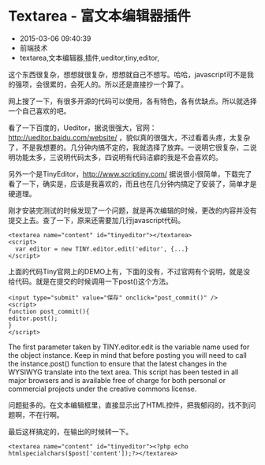 # Textarea - 富文本编辑器插件
- 2015-03-06 09:40:39
- 前端技术
- textarea,文本编辑器,插件,ueditor,tiny,editor,

<!--markdown-->这个东西很复杂，想想就很复杂，想想就自己不想写。哈哈，javascript可不是我的强项，会很累的，会死人的。所以还是直接抄一个算了。


<!--more-->


网上搜了一下，有很多开源的代码可以使用，各有特色，各有优缺点。所以就选择一个自己喜欢的吧。

看了一下百度的，Ueditor，据说很强大，官网：http://ueditor.baidu.com/website/ ，貌似真的很强大，不过看着头疼，太复杂了，不是我想要的。几分钟内搞不定的，我就选择了放弃。一说明它很复杂，二说明功能太多，三说明代码太多，四说明有代码洁癖的我是不会喜欢的。

另外一个是TinyEditor，http://www.scriptiny.com/ 据说很小很简单，下载完了看了一下，确实是，应该是我喜欢的，而且也在几分钟内搞定了安装了，简单才是硬道理。

刚才安装完测试的时候发现了一个问题，就是再次编辑的时候，更改的内容并没有提交上去。查了一下，原来还需要加几行javascript代码。

    <textarea name="content" id="tinyeditor"></textarea>
    <script>
      var editor = new TINY.editor.edit('editor', {...}
    </script>

上面的代码Tiny官网上的DEMO上有，下面的没有，不过官网有个说明，就是没给代码。就是在提交的时候调用一下post()这个方法。

    <input type="submit" value="保存" onclick="post_commit()" />
    <script>
    function post_commit(){
    editor.post();
    }
    </script>

The first parameter taken by TINY.editor.edit is the variable name used for the object instance. Keep in mind that before posting you will need to call the instance.post() function to ensure that the latest changes in the WYSIWYG translate into the text area. This script has been tested in all major browsers and is available free of charge for both personal or commercial projects under the creative commons license.

问题挺多的。在文本编辑框里，直接显示出了HTML控件，把我郁闷的，找不到问题啊，不在行啊。

最后这样搞定的，在输出的时候转一下。

    <textarea name="content" id="tinyeditor"><?php echo htmlspecialchars($post['content']);?></textarea>